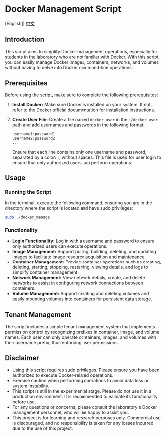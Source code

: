 # Docker Management Script

[English]| [中文](#docker-管理脚本)

## Introduction

This script aims to simplify Docker management operations, especially for students in the laboratory who are not familiar with Docker. With this script, you can easily manage Docker images, containers, networks, and volumes without having to delve into Docker command-line operations.

## Prerequisites

Before using the script, make sure to complete the following prerequisites:

1. **Install Docker:** Make sure Docker is installed on your system. If not, refer to the Docker official documentation for installation instructions.

2. **Create User File:** Create a file named `docker_user` in the `~/docker_user` path and add usernames and passwords in the following format:

    ```
    username1:password1
    username2:password2
    ...
    ```

    Ensure that each line contains only one username and password, separated by a colon `:`, without spaces. This file is used for user login to ensure that only authorized users can perform operations.

## Usage

### Running the Script

In the terminal, execute the following command, ensuring you are in the directory where the script is located and have sudo privileges:

```bash
sudo ./docker_manage
```

### Functionality

- **Login Functionality:** Log in with a username and password to ensure only authorized users can execute operations.
- **Image Management:** Support pulling, building, deleting, and updating images to facilitate image resource acquisition and maintenance.
- **Container Management:** Provide container operations such as creating, deleting, starting, stopping, restarting, viewing details, and logs to simplify container management.
- **Network Management:** View network details, create, and delete networks to assist in configuring network connections between containers.
- **Volume Management:** Support creating and deleting volumes and easily mounting volumes into containers for persistent data storage.

## Tenant Management

The script includes a simple tenant management system that implements permission control by recognizing prefixes in container, image, and volume names. Each user can only operate containers, images, and volumes with their username prefix, thus enforcing user permissions.

## Disclaimer

- Using this script requires sudo privileges. Please ensure you have been authorized to execute Docker-related operations.
- Exercise caution when performing operations to avoid data loss or system instability.
- This script is still in the experimental stage. Please do not use it in a production environment. It is recommended to validate its functionality before use.
- For any questions or concerns, please consult the laboratory's Docker management personnel, who will be happy to assist you.
- This project is for learning and research purposes only. Commercial use is discouraged, and no responsibility is taken for any losses incurred due to the use of this project.
